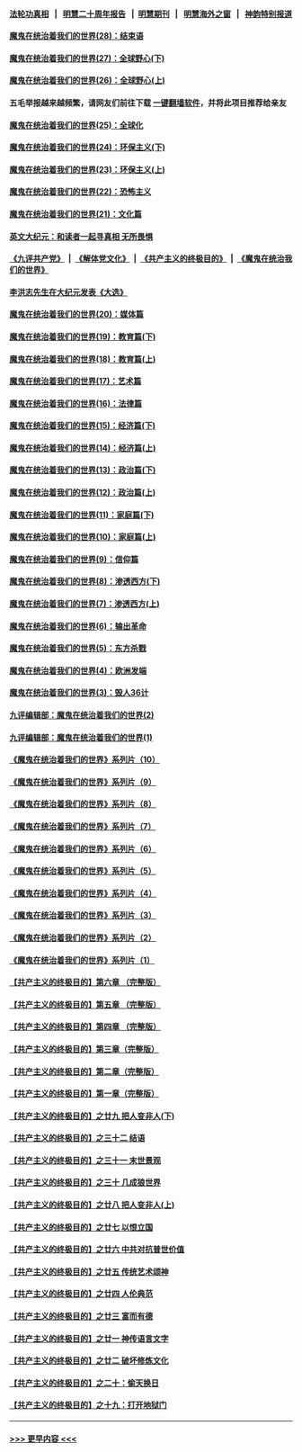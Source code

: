 #### [法轮功真相](https://github.com/gfw-breaker/truth/blob/master/README.md?t=0) &nbsp;&nbsp;|&nbsp;&nbsp; [明慧二十周年报告](https://github.com/gfw-breaker/mh-reports/blob/master/README.md?t=0) &nbsp;&nbsp;|&nbsp;&nbsp;[明慧期刊](https://github.com/gfw-breaker/mh-qikan) &nbsp;&nbsp;|&nbsp;&nbsp; [明慧海外之窗](https://github.com/gfw-breaker/mh-news/blob/master/README.md?t=0) &nbsp;&nbsp;|&nbsp;&nbsp; [神韵特别报道](https://github.com/gfw-breaker/mh-news/blob/master/shenyun.md?t=0)
#### [魔鬼在统治着我们的世界(28)：结束语](../pages/nsc422/n10936246.md?t=06190452) 
#### [魔鬼在统治着我们的世界(27)：全球野心(下)](../pages/nsc422/n10928319.md?t=06190452) 
#### [魔鬼在统治着我们的世界(26)：全球野心(上)](../pages/nsc422/n10900318.md?t=06190452) 
#### 五毛举报越来越频繁，请网友们前往下载 [一键翻墙软件](https://github.com/gfw-breaker/ssr-accounts)，并将此项目推荐给亲友
#### [魔鬼在统治着我们的世界(25)：全球化](../pages/nsc422/n10788205.md?t=06190452) 
#### [魔鬼在统治着我们的世界(24)：环保主义(下)](../pages/nsc422/n10695307.md?t=06190452) 
#### [魔鬼在统治着我们的世界(23)：环保主义(上)](../pages/nsc422/n10688613.md?t=06190452) 
#### [魔鬼在统治着我们的世界(22)：恐怖主义](../pages/nsc422/n10614727.md?t=06190452) 
#### [魔鬼在统治着我们的世界(21)：文化篇](../pages/nsc422/n10597706.md?t=06190452) 
#### [英文大纪元：和读者一起寻真相 无所畏惧](../pages/nsc422/n12542027.md?t=06190452) 
#### [《九评共产党》](https://github.com/begood0513/9ping.md/blob/master/README.md) &nbsp;|&nbsp; [《解体党文化》](../../../../jtdwh.md/blob/master/README.md)  &nbsp;|&nbsp; [《共产主义的终极目的》](../../../../gczydzjmd.md/blob/master/README.md) &nbsp;|&nbsp; [《魔鬼在统治我们的世界》](../../../../mgztzwmdsj.md/blob/master/README.md) 
#### [李洪志先生在大纪元发表《大选》](../pages/nsc422/n12534746.md?t=06190452) 
#### [魔鬼在统治着我们的世界(20)：媒体篇](../pages/nsc422/n10586579.md?t=06190452) 
#### [魔鬼在统治着我们的世界(19)：教育篇(下)](../pages/nsc422/n10564808.md?t=06190452) 
#### [魔鬼在统治着我们的世界(18)：教育篇(上)](../pages/nsc422/n10526970.md?t=06190452) 
#### [魔鬼在统治着我们的世界(17)：艺术篇](../pages/nsc422/n10499093.md?t=06190452) 
#### [魔鬼在统治着我们的世界(16)：法律篇](../pages/nsc422/n10485969.md?t=06190452) 
#### [魔鬼在统治着我们的世界(15)：经济篇(下)](../pages/nsc422/n10469975.md?t=06190452) 
#### [魔鬼在统治着我们的世界(14)：经济篇(上)](../pages/nsc422/n10457370.md?t=06190452) 
#### [魔鬼在统治着我们的世界(13)：政治篇(下)](../pages/nsc422/n10448270.md?t=06190452) 
#### [魔鬼在统治着我们的世界(12)：政治篇(上)](../pages/nsc422/n10444576.md?t=06190452) 
#### [魔鬼在统治着我们的世界(11)：家庭篇(下)](../pages/nsc422/n10440961.md?t=06190452) 
#### [魔鬼在统治着我们的世界(10)：家庭篇(上)](../pages/nsc422/n10435448.md?t=06190452) 
#### [魔鬼在统治着我们的世界(9)：信仰篇](../pages/nsc422/n10432159.md?t=06190452) 
#### [魔鬼在统治着我们的世界(8)：渗透西方(下)](../pages/nsc422/n10429603.md?t=06190452) 
#### [魔鬼在统治着我们的世界(7)：渗透西方(上)](../pages/nsc422/n10426013.md?t=06190452) 
#### [魔鬼在统治着我们的世界(6)：输出革命](../pages/nsc422/n10421536.md?t=06190452) 
#### [魔鬼在统治着我们的世界(5)：东方杀戮](../pages/nsc422/n10417707.md?t=06190452) 
#### [魔鬼在统治着我们的世界(4)：欧洲发端](../pages/nsc422/n10414890.md?t=06190452) 
#### [魔鬼在统治着我们的世界(3)：毁人36计](../pages/nsc422/n10411583.md?t=06190452) 
#### [九评编辑部：魔鬼在统治着我们的世界(2)](../pages/nsc422/n10410036.md?t=06190452) 
#### [九评编辑部：魔鬼在统治着我们的世界(1)](../pages/nsc422/n10406825.md?t=06190452) 
#### [《魔鬼在统治着我们的世界》系列片（10）](../pages/nsc422/n12292670.md?t=06190452) 
#### [《魔鬼在统治着我们的世界》系列片（9）](../pages/nsc422/n12290859.md?t=06190452) 
#### [《魔鬼在统治着我们的世界》系列片（8）](../pages/nsc422/n12287445.md?t=06190452) 
#### [《魔鬼在统治着我们的世界》系列片（7）](../pages/nsc422/n12283425.md?t=06190452) 
#### [《魔鬼在统治着我们的世界》系列片（6）](../pages/nsc422/n12282314.md?t=06190452) 
#### [《魔鬼在统治着我们的世界》系列片（5）](../pages/nsc422/n12281419.md?t=06190452) 
#### [《魔鬼在统治着我们的世界》系列片（4）](../pages/nsc422/n12274024.md?t=06190452) 
#### [《魔鬼在统治着我们的世界》系列片（3）](../pages/nsc422/n12271322.md?t=06190452) 
#### [《魔鬼在统治着我们的世界》系列片（2）](../pages/nsc422/n12269049.md?t=06190452) 
#### [《魔鬼在统治着我们的世界》系列片（1）](../pages/nsc422/n12267575.md?t=06190452) 
#### [【共产主义的终极目的】第六章 （完整版）](../pages/nsc422/n11428913.md?t=06190452) 
#### [【共产主义的终极目的】第五章 （完整版）](../pages/nsc422/n11428912.md?t=06190452) 
#### [【共产主义的终极目的】第四章 （完整版）](../pages/nsc422/n11428907.md?t=06190452) 
#### [【共产主义的终极目的】第三章（完整版）](../pages/nsc422/n11428848.md?t=06190452) 
#### [【共产主义的终极目的】第二章（完整版）](../pages/nsc422/n11428831.md?t=06190452) 
#### [【共产主义的终极目的】第一章（完整版）](../pages/nsc422/n11417651.md?t=06190452) 
#### [【共产主义的终极目的】之廿九 把人变非人(下)](../pages/nsc422/n11344140.md?t=06190452) 
#### [【共产主义的终极目的】之三十二 结语](../pages/nsc422/n11360535.md?t=06190452) 
#### [【共产主义的终极目的】之三十一 末世景观](../pages/nsc422/n11351129.md?t=06190452) 
#### [【共产主义的终极目的】之三十 几成狼世界](../pages/nsc422/n11348280.md?t=06190452) 
#### [【共产主义的终极目的】之廿八 把人变非人(上)](../pages/nsc422/n11340492.md?t=06190452) 
#### [【共产主义的终极目的】之廿七 以恨立国](../pages/nsc422/n11336944.md?t=06190452) 
#### [【共产主义的终极目的】之廿六 中共对抗普世价值](../pages/nsc422/n11324785.md?t=06190452) 
#### [【共产主义的终极目的】之廿五 传统艺术颂神](../pages/nsc422/n11296396.md?t=06190452) 
#### [【共产主义的终极目的】之廿四 人伦典范](../pages/nsc422/n11296397.md?t=06190452) 
#### [【共产主义的终极目的】之廿三 富而有德](../pages/nsc422/n11283598.md?t=06190452) 
#### [【共产主义的终极目的】之廿一 神传语言文字](../pages/nsc422/n11263265.md?t=06190452) 
#### [【共产主义的终极目的】之廿二 破坏修炼文化](../pages/nsc422/n11245728.md?t=06190452) 
#### [【共产主义的终极目的】之二十：偷天换日](../pages/nsc422/n11238846.md?t=06190452) 
#### [【共产主义的终极目的】之十九：打开地狱门](../pages/nsc422/n11206376.md?t=06190452) 

----
#### [ >>> 更早内容 <<< ](../indexes/nsc422-earlier.md)
